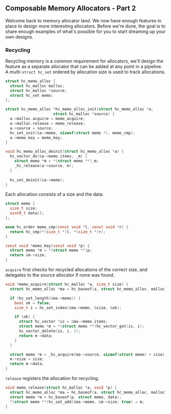 ## Composable Memory Allocators - Part 2
Welcome back to memory allocator land. We now have enough features in place to design more interesting allocators. Before we're done, the goal is to share enough examples of what's possible for you to start dreaming up your own designs.

### Recycling
Recycling memory is a common requirement for allocators, we'll design the feature as a separate allocator that can be added at any point in a pipeline. A multi-`struct hc_set` ordered by allocation size is used to track allocations.

```C
struct hc_memo_alloc {
  struct hc_malloc malloc;
  struct hc_malloc *source;
  struct hc_set memo;
};

struct hc_memo_alloc *hc_memo_alloc_init(struct hc_memo_alloc *a,
					 struct hc_malloc *source) {
  a->malloc.acquire = memo_acquire;
  a->malloc.release = memo_release;
  a->source = source;
  hc_set_init(&a->memo, sizeof(struct memo *), memo_cmp);
  a->memo.key = memo_key;
}

void hc_memo_alloc_deinit(struct hc_memo_alloc *a) {
  hc_vector_do(&a->memo.items, _m) {
    struct memo *m = *(struct memo **)_m;
    _hc_release(a->source, m);
  }
  
  hc_set_deinit(&a->memo);
}
```

Each allocation consists of a size and the data.

```C
struct memo {
  size_t size;
  uint8_t data[];
};

enum hc_order memo_cmp(const void *l, const void *r) {
  return hc_cmp(*(size_t *)l, *(size_t *)r);
}

const void *memo_key(const void *p) {
  struct memo *m = *(struct memo **)p;
  return &m->size;
}
```

`acquire` first checks for recycled allocations of the correct size, and delegates to the source allocator if none was found.

```C
void *memo_acquire(struct hc_malloc *a, size_t size) {
  struct hc_memo_alloc *ma = hc_baseof(a, struct hc_memo_alloc, malloc);

  if (hc_set_length(&ma->memo)) {
    bool ok = false;
    size_t i = hc_set_index(&ma->memo, &size, &ok);

    if (ok) {
      struct hc_vector *is = &ma->memo.items;
      struct memo *m = *(struct memo **)hc_vector_get(is, i);
      hc_vector_delete(is, i, 1);
      return m->data;
    }
  }

  struct memo *m = _hc_acquire(ma->source, sizeof(struct memo) + size);
  m->size = size;
  return m->data;
}
```

`release` registers the allocation for recycling.

```C
void memo_release(struct hc_malloc *a, void *p) {
  struct hc_memo_alloc *ma = hc_baseof(a, struct hc_memo_alloc, malloc);
  struct memo *m = hc_baseof(p, struct memo, data);
  *(struct memo **)hc_set_add(&ma->memo, &m->size, true) = m;
}
```